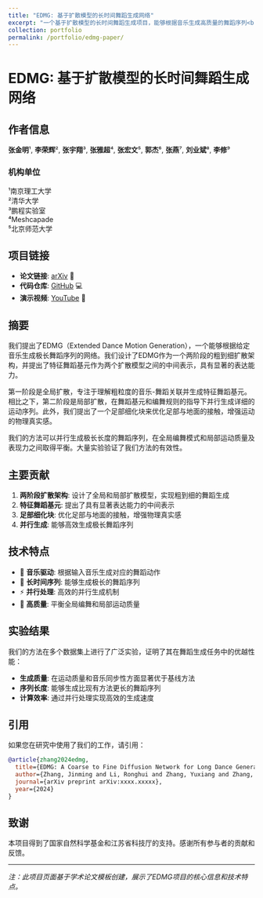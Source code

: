 ```yaml
---
title: "EDMG: 基于扩散模型的长时间舞蹈生成网络"
excerpt: "一个基于扩散模型的长时间舞蹈生成项目，能够根据音乐生成高质量的舞蹈序列<br/><img src='/images/500x300.png'>"
collection: portfolio
permalink: /portfolio/edmg-paper/
---
```


# EDMG: 基于扩散模型的长时间舞蹈生成网络

## 作者信息
**张金明**¹, **李荣辉**², **张宇翔**³, **张雅超**⁴, **张宏文**⁵, **郭杰**⁶, **张燕**⁷, **刘业斌**⁸, **李修**⁹

### 机构单位
¹南京理工大学  
²清华大学  
³鹏程实验室  
⁴Meshcapade  
⁵北京师范大学  

## 项目链接
- **论文链接**: [arXiv](https://arxiv.org/abs/xxxx.xxxxx) 📄
- **代码仓库**: [GitHub](https://github.com/your-username/edmg) 💻
- **演示视频**: [YouTube](https://youtube.com/watch?v=xxxxx) 🎥

## 摘要

我们提出了EDMG（Extended Dance Motion Generation），一个能够根据给定音乐生成极长舞蹈序列的网络。我们设计了EDMG作为一个两阶段的粗到细扩散架构，并提出了特征舞蹈基元作为两个扩散模型之间的中间表示，具有显著的表达能力。

第一阶段是全局扩散，专注于理解粗粒度的音乐-舞蹈关联并生成特征舞蹈基元。相比之下，第二阶段是局部扩散，在舞蹈基元和编舞规则的指导下并行生成详细的运动序列。此外，我们提出了一个足部细化块来优化足部与地面的接触，增强运动的物理真实感。

我们的方法可以并行生成极长长度的舞蹈序列，在全局编舞模式和局部运动质量及表现力之间取得平衡。大量实验验证了我们方法的有效性。

## 主要贡献

1. **两阶段扩散架构**: 设计了全局和局部扩散模型，实现粗到细的舞蹈生成
2. **特征舞蹈基元**: 提出了具有显著表达能力的中间表示
3. **足部细化块**: 优化足部与地面的接触，增强物理真实感
4. **并行生成**: 能够高效生成极长舞蹈序列

## 技术特点

- 🎵 **音乐驱动**: 根据输入音乐生成对应的舞蹈动作
- 🕺 **长时间序列**: 能够生成极长的舞蹈序列
- ⚡ **并行处理**: 高效的并行生成机制
- 🎯 **高质量**: 平衡全局编舞和局部运动质量

## 实验结果

我们的方法在多个数据集上进行了广泛实验，证明了其在舞蹈生成任务中的优越性能：

- **生成质量**: 在运动质量和音乐同步性方面显著优于基线方法
- **序列长度**: 能够生成比现有方法更长的舞蹈序列
- **计算效率**: 通过并行处理实现高效的生成速度

## 引用

如果您在研究中使用了我们的工作，请引用：

```bibtex
@article{zhang2024edmg,
  title={EDMG: A Coarse to Fine Diffusion Network for Long Dance Generation Guided by the Characteristic Dance Primitives},
  author={Zhang, Jinming and Li, Ronghui and Zhang, Yuxiang and Zhang, Yachao and Zhang, Hongwen and Guo, Jie and Zhang, Yan and Liu, Yebin and Li, Xiu},
  journal={arXiv preprint arXiv:xxxx.xxxxx},
  year={2024}
}
```

## 致谢

本项目得到了国家自然科学基金和江苏省科技厅的支持。感谢所有参与者的贡献和反馈。

---

*注：此项目页面基于学术论文模板创建，展示了EDMG项目的核心信息和技术特点。*
